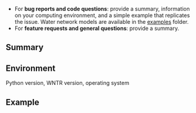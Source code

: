 - For __bug reports and code questions__: provide a summary, information on your computing environment, and a simple example that replicates the issue.  Water network models are available in the [examples](https://github.com/USEPA/WNTR/tree/main/examples) folder.  
- For __feature requests and general questions__: provide a summary.
 
## Summary
 
 
## Environment
Python version, WNTR version, operating system
 
 
## Example
 
